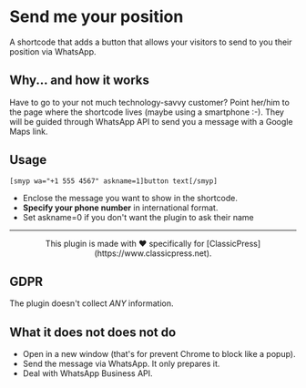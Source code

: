 # Send me your position

A shortcode that adds a button that allows your visitors to send to you their position via WhatsApp.

## Why... and how it works

Have to go to your not much technology-savvy customer?
Point her/him to the page where the shortcode lives (maybe using a smartphone :-).
They will be guided through WhatsApp API to send you a message with a Google Maps link.

## Usage
```
[smyp wa="+1 555 4567" askname=1]button text[/smyp]
```
- Enclose the message you want to show in the shortcode.
- **Specify your phone number** in international format.
- Set askname=0 if you don't want the plugin to ask their name
<HR>
<center>This plugin is made with ♥ specifically for [ClassicPress](https://www.classicpress.net).</center>

## GDPR
The plugin doesn't collect *ANY* information.

## What it does not does not do
- Open in a new window (that's for prevent Chrome to block like a popup).
- Send the message via WhatsApp. It only prepares it.
- Deal with WhatsApp Business API.